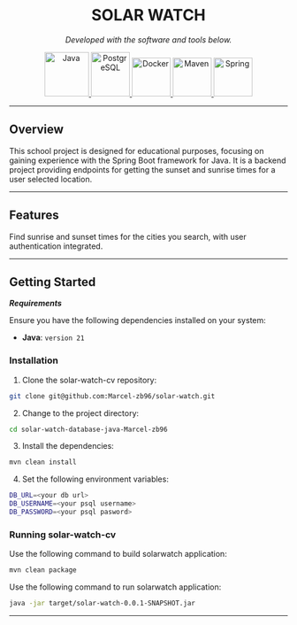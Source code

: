 <p align="center">
    <img />
</p>
<p align="center">
    <h1 align="center">SOLAR WATCH</h1>
</p>
<p align="center">
    <em>Developed with the software and tools below.</em>
</p>
<p align="center">
    <a href="https://www.java.com/en/"> 
        <img src="https://cdn.jsdelivr.net/gh/devicons/devicon@latest/icons/java/java-original.svg" height="80" width="80" alt="Java"> 
    </a>
    <a href="https://www.postgresql.org"> 
        <img src="https://cdn.jsdelivr.net/gh/devicons/devicon@latest/icons/postgresql/postgresql-original.svg" height="80" width="70" alt="PostgreSQL"> 
    </a>
    <a href="https://www.docker.com"> 
        <img src="https://cdn.jsdelivr.net/gh/devicons/devicon@latest/icons/docker/docker-original.svg" height="70" width="70" alt="Docker"> 
    <a href="https://maven.apache.org"> 
        <img src="https://cdn.jsdelivr.net/gh/devicons/devicon@latest/icons/maven/maven-original.svg" height="70" width="70" alt="Maven"> 
    </a>
    <a href="https://spring.io/projects/spring-boot"> 
        <img src="https://cdn.jsdelivr.net/gh/devicons/devicon@latest/icons/spring/spring-original.svg" height="70" width="70" alt="Spring"> 
    </a>
</p>

---

##  Overview

This school project is designed for educational purposes, focusing on gaining experience with the Spring Boot framework for Java. It is a backend project providing endpoints for getting the sunset and sunrise times for a user selected location. 

---

##  Features

Find sunrise and sunset times for the cities you search, with user authentication integrated.

---

##  Getting Started

***Requirements***

Ensure you have the following dependencies installed on your system:

* **Java**: `version 21`

###  Installation

1. Clone the solar-watch-cv repository:

```sh
git clone git@github.com:Marcel-zb96/solar-watch.git
```

2. Change to the project directory:

```sh
cd solar-watch-database-java-Marcel-zb96
```

3. Install the dependencies:

```sh
mvn clean install
```

4. Set the following environment variables:

```sh
DB_URL=<your db url>
DB_USERNAME=<your psql username>
DB_PASSWORD=<your psql pasword>
```

###  Running solar-watch-cv

Use the following command to build solarwatch application:

```sh
mvn clean package
```

Use the following command to run solarwatch application:

```sh
java -jar target/solar-watch-0.0.1-SNAPSHOT.jar
```
---
